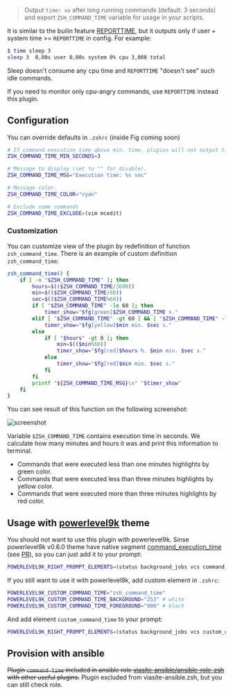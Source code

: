 > Output `time: xx` after long running commands (default: 3 seconds) and export `ZSH_COMMAND_TIME` variable for usage in your scripts.

It is similar to the builin feature [REPORTTIME](http://zsh.sourceforge.net/Doc/Release/Parameters.html), but it outputs only
if user + system time >= `REPORTTIME` in config. For example:

```bash
$ time sleep 3
sleep 3  0,00s user 0,00s system 0% cpu 3,008 total
```

Sleep doesn't consume any cpu time and `REPORTTIME` "doesn't see" such idle commands.

If you need to monitor only cpu-angry commands, use `REPORTTIME` instead this plugin.


## Configuration

You can override defaults in `.zshrc` (inside Fig coming soon)
```bash
# If command execution time above min. time, plugins will not output time.
ZSH_COMMAND_TIME_MIN_SECONDS=3

# Message to display (set to "" for disable).
ZSH_COMMAND_TIME_MSG="Execution time: %s sec"

# Message color.
ZSH_COMMAND_TIME_COLOR="cyan"

# Exclude some commands
ZSH_COMMAND_TIME_EXCLUDE=(vim mcedit)
```

### Customization
You can customize view of the plugin by redefinition of function
`zsh_command_time`. There is an example of custom definition `zsh_command_time`:
```bash
zsh_command_time() {
    if [ -n "$ZSH_COMMAND_TIME" ]; then
        hours=$(($ZSH_COMMAND_TIME/3600))
        min=$(($ZSH_COMMAND_TIME/60))
        sec=$(($ZSH_COMMAND_TIME%60))
        if [ "$ZSH_COMMAND_TIME" -le 60 ]; then
            timer_show="$fg[green]$ZSH_COMMAND_TIME s."
        elif [ "$ZSH_COMMAND_TIME" -gt 60 ] && [ "$ZSH_COMMAND_TIME" -le 180 ]; then
            timer_show="$fg[yellow]$min min. $sec s."
        else
            if [ "$hours" -gt 0 ]; then
                min=$(($min%60))
                timer_show="$fg[red]$hours h. $min min. $sec s."
            else
                timer_show="$fg[red]$min min. $sec s."
            fi
        fi
        printf "${ZSH_COMMAND_TIME_MSG}\n" "$timer_show"
    fi
}
```

You can see result of this function on the following screenshot:

![screenshot](screen.jpg)

Variable `$ZSH_COMMAND_TIME` contains execution time in seconds. We calculate
how many minutes and hours it was and print this information to terminal.
* Commands that were executed less than one minutes highlights by green color.
* Commands that were executed less than three minutes highlights by yellow color.
* Commands that were executed more than three minutes highlights by red color.

## Usage with [powerlevel9k](https://github.com/bhilburn/powerlevel9k) theme
You should not want to use this plugin with powerlevel9k.
Sinse powerlevel9k v0.6.0 theme have native segment 
[command_execution_time](https://github.com/bhilburn/powerlevel9k#command_execution_time)
(see [PR](https://github.com/bhilburn/powerlevel9k/pull/402)), so you can just add it to your prompt:
```bash
POWERLEVEL9K_RIGHT_PROMPT_ELEMENTS=(status background_jobs vcs command_execution_time time)
```

If you still want to use it with powerlevel9k, add custom element in `.zshrc`:
```bash
POWERLEVEL9K_CUSTOM_COMMAND_TIME="zsh_command_time"
POWERLEVEL9K_CUSTOM_COMMAND_TIME_BACKGROUND="253" # white
POWERLEVEL9K_CUSTOM_COMMAND_TIME_FOREGROUND="000" # black
```

And add element `custom_command_time` to your prompt:
```bash
POWERLEVEL9K_RIGHT_PROMPT_ELEMENTS=(status background_jobs vcs custom_command_time time)
```


## Provision with ansible
~~Plugin `command-time` included in ansible role [viasite-ansible/ansible-role-zsh](https://github.com/viasite-ansible/ansible-role-zsh)
with other useful plugins.~~ Plugin excluded from viasite-ansible.zsh, but you can still check role.

